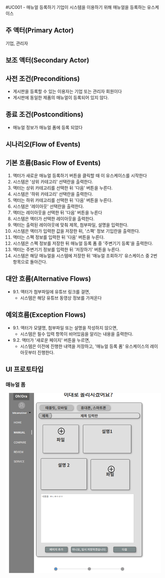 #UC001 - 매뉴얼 등록하기
기업이 시스템을 이용하기 위해 매뉴얼을 등록하는 유스케이스

## 주 액터(Primary Actor)
기업, 관리자

## 보조 액터(Secondary Actor)

## 사전 조건(Preconditions)
- 게시판을 등록할 수 있는 이용자는 기업 또는 관리자 회원이다
- 게시판에 동일한 제품의 매뉴얼이 등록되어 있지 않다.

## 종료 조건(Postconditions)
- 매뉴얼 정보가 매뉴얼 폼에 등록 되었다

## 시나리오(Flow of Events)

## 기본 흐름(Basic Flow of Events)
1. 액터가 새로운 매뉴얼 등록하기 버튼을 클릭할 때 이 유스케이스를 시작한다
2. 시스템은 '상위 카테고리' 선택란을 출력한다.
3. 액터는 상위 카테고리를 선택한 뒤 '다음' 버튼을 누른다.
4. 시스템은 '하위 카테고리' 선택란을 출력한다.
5. 액터는 하위 카테고리를 선택한 뒤 '다음' 버튼을 누른다.
6. 시스템은 '레이아웃' 선택란을 출력한다.
7. 액터는 레이아웃을 선택한 뒤 '다음' 버튼을 누른다
8. 시스템은 액터가 선택한 레이아웃을 출력한다.
9. 액터는 출력된 레이아웃에 맞춰 제목, 첨부파일, 설명을 입력한다.
10. 시스템은 액터가 입력한 값을 저장한 뒤, '스팩' 정보 기입란을 출력한다.
11. 액터는 스펙 정보를 입력한 뒤 '다음' 버튼을 누른다.
12. 시스템은 스펙 정보를 저장한 뒤 매뉴얼 등록 폼 중 '주변기기 등록'을 출력한다.
13. 액터는 주변기기 정보를 입력한 뒤 '저장하기' 버튼을 누른다.
14. 시스템은 해당 매뉴얼을 시스템에 저장한 뒤 '매뉴얼 조회하기' 유스케이스 중 2번 항목으로 돌아간다. 

## 대안 흐름(Alternative Flows)
- 9.1. 액터가 첨부파일에 유튜브 링크를 걸면,
    - 시스템은 해당 유튜브 동영상 정보를 가져온다

## 예외흐름(Exception Flows)
- 9.1. 액터가 모델명, 첨부파일 또는 설명을 작성하지 않으면, 
    - 시스템은 필수 입력 항목이 비어있음을 알리는 내용을 출력한다.
- 9.2. 액터가 '새로운 페이지' 버튼을 누르면,
    - 시스템은 이전에 진행한 내역을 저장하고, '매뉴얼 등록 폼' 유스케이스의 레이아웃부터 진행한다.

## UI 프로토타입 
### 매뉴얼 폼
![매뉴얼 폼](./images/Joo-ManualForm.png)